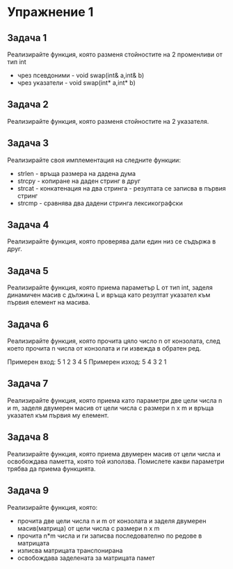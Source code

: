 # Упражнение 1

## Задача 1
 Реализирайте функция, която разменя стойностите на 2 променливи от тип int
 - чрез псевдоними - void swap(int& a,int& b)
 - чрез указатели - void swap(int* a,int* b)

## Задача 2
Реализирайте функция, която разменя стойностите на 2 указателя.

## Задача 3
Реализирайте своя имплементация на следните функции:
 - strlen - връща размера на дадена дума
 - strcpy - копиране на даден стринг в друг
 - strcat - конкатенация на два стринга - резултата се записва в първия стринг
 - strcmp - сравнява два дадени стринга лексикографски

## Задача 4
Реализирайте функция, която проверява дали един низ се съдържа в друг.

## Задача 5
Реализирайте функция, която приема параметър L от тип int, заделя динамичен масив с дължина L и връща като резултат указател към първия елемент на масива.

## Задача 6
Реализирайте функция, която прочита цяло число n от конзолата, след което прочита n числа от конзолата и ги извежда в обратен ред.

Примерен вход:
5
1 2 3 4 5
Примерен изход:
5 4 3 2 1

## Задача 7
Реализирайте функция, която приема като параметри две цели числа n и m, заделя двумерен масив от цели числа с размери n x m и връща указател към първия му елемент.
## Задача 8
Реализирайте функция, която приема двумерен масив от цели числа и освобождава паметта, която той използва. Помислете какви параметри трябва да приема функцията.
## Задача 9
Реализирайте функция, която:
 - прочита две цели числа n и m от конзолата и заделя двумерен масив(матрица) от цели числа с размери n x m
 - прочита n*m числа и ги записва последователно по редове в матрицата
 - изписва матрицата транспонирана 
 - освобождава заделената за матрицата памет
